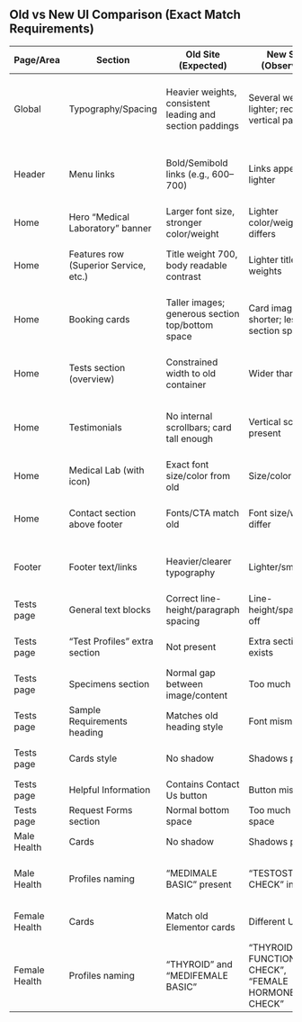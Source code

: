 ## Old vs New UI Comparison (Exact Match Requirements)

| Page/Area | Section | Old Site (Expected) | New Site (Observed) | Required Fix/Action | Priority |
|---|---|---|---|---|---|
| Global | Typography/Spacing | Heavier weights, consistent leading and section paddings | Several weights lighter; reduced vertical paddings | Align font-family/weights, line-heights, and section paddings to old tokens | P0 |
| Header | Menu links | Bold/Semibold links (e.g., 600–700) | Links appear lighter | Increase font-weight to match old; verify letter-spacing/hover | P0 |
| Home | Hero “Medical Laboratory” banner | Larger font size, stronger color/weight | Lighter color/weight; size differs | Match font-size, color, weight exactly | P0 |
| Home | Features row (Superior Service, etc.) | Title weight 700, body readable contrast | Lighter title/body weights | Apply title 700 and correct colors; body 400–500 | P0 |
| Home | Booking cards | Taller images; generous section top/bottom space | Card images shorter; less section spacing | Increase image height/aspect; add section padding to old values | P0 |
| Home | Tests section (overview) | Constrained width to old container | Wider than old | Reduce max-width/side padding to match old | P1 |
| Home | Testimonials | No internal scrollbars; card tall enough | Vertical scrollbar present | Increase card height or adjust content/leading to remove overflow | P0 |
| Home | Medical Lab (with icon) | Exact font size/color from old | Size/color differ | Apply old font tokens | P1 |
| Home | Contact section above footer | Fonts/CTA match old | Font size/weight differ | Match sizes/weights; check CTA styles | P1 |
| Footer | Footer text/links | Heavier/clearer typography | Lighter/smaller | Match font sizes/weights for all footer items | P1 |
| Tests page | General text blocks | Correct line-height/paragraph spacing | Line-height/spacing off | Set leading and margins to old values | P0 |
| Tests page | “Test Profiles” extra section | Not present | Extra section exists | Remove/hide section for parity | P0 |
| Tests page | Specimens section | Normal gap between image/content | Too much gap | Reduce column gap/margins to old | P1 |
| Tests page | Sample Requirements heading | Matches old heading style | Font mismatch | Apply old heading size/weight | P1 |
| Tests page | Cards style | No shadow | Shadows present | Remove shadows to match old | P1 |
| Tests page | Helpful Information | Contains Contact Us button | Button missing | Add “Contact Us” button | P1 |
| Tests page | Request Forms section | Normal bottom space | Too much bottom space | Reduce bottom padding/margin | P2 |
| Male Health | Cards | No shadow | Shadows present | Remove shadows | P1 |
| Male Health | Profiles naming | “MEDIMALE BASIC” present | “TESTOSTERONE CHECK” instead | Align names/content to old (pending amendments) | P1 |
| Female Health | Cards | Match old Elementor cards | Different UI | Rebuild cards to match old layout/styles | P0 |
| Female Health | Profiles naming | “THYROID” and “MEDIFEMALE BASIC” | “THYROID FUNCTION CHECK”, “FEMALE HORMONES CHECK” | Rename to match old (or confirm amendments) | P1 |


<!-- 
QA Checklist (per item)
- Capture Old vs New screenshots (same viewport)
- Inspect computed styles for font-size/weight/color and paddings/margins
- Confirm no unexpected scrollbars/overflows
- Re-test after fixes and attach updated screenshots -->


